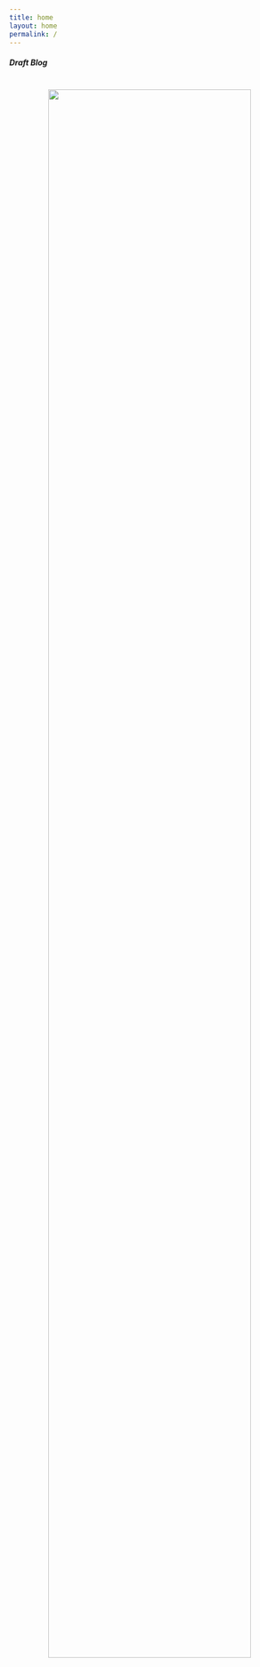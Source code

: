 ```yaml
---
title: home
layout: home
permalink: /
---
```


<h5>Draft Blog</h5>

<br>
<div style="text-align: center"> <img src="figs/fifty-four.png" width="85%" length="300"/></div>


